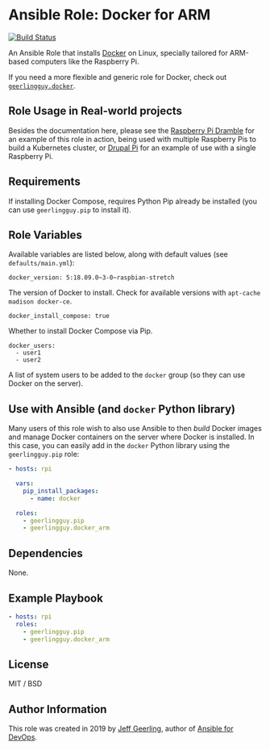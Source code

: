 # Ansible Role: Docker for ARM

[![Build Status](https://travis-ci.com/geerlingguy/ansible-role-docker_arm.svg?branch=master)](https://travis-ci.com/geerlingguy/ansible-role-docker_arm)

An Ansible Role that installs [Docker](https://www.docker.com) on Linux, specially tailored for ARM-based computers like the Raspberry Pi.

If you need a more flexible and generic role for Docker, check out [`geerlingguy.docker`](https://galaxy.ansible.com/geerlingguy/docker).

## Role Usage in Real-world projects

Besides the documentation here, please see the [Raspberry Pi Dramble](http://www.pidramble.com) for an example of this role in action, being used with multiple Raspberry Pis to build a Kubernetes cluster, or [Drupal Pi](https://github.com/geerlingguy/drupal-pi) for an example of use with a single Raspberry Pi.

## Requirements

If installing Docker Compose, requires Python Pip already be installed (you can use `geerlingguy.pip` to install it).

## Role Variables

Available variables are listed below, along with default values (see `defaults/main.yml`):

    docker_version: 5:18.09.0~3-0~raspbian-stretch

The version of Docker to install. Check for available versions with `apt-cache madison docker-ce`.

    docker_install_compose: true

Whether to install Docker Compose via Pip.

    docker_users:
      - user1
      - user2

A list of system users to be added to the `docker` group (so they can use Docker on the server).

## Use with Ansible (and `docker` Python library)

Many users of this role wish to also use Ansible to then _build_ Docker images and manage Docker containers on the server where Docker is installed. In this case, you can easily add in the `docker` Python library using the `geerlingguy.pip` role:

```yaml
- hosts: rpi

  vars:
    pip_install_packages:
      - name: docker

  roles:
    - geerlingguy.pip
    - geerlingguy.docker_arm
```

## Dependencies

None.

## Example Playbook

```yaml
- hosts: rpi
  roles:
    - geerlingguy.pip
    - geerlingguy.docker_arm
```

## License

MIT / BSD

## Author Information

This role was created in 2019 by [Jeff Geerling](https://www.jeffgeerling.com/), author of [Ansible for DevOps](https://www.ansiblefordevops.com/).
